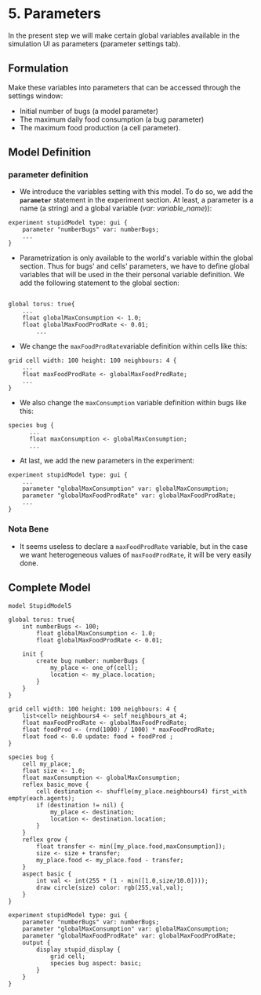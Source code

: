 # 5. Parameters
In the present step we will make certain global variables available in the simulation UI as parameters (parameter settings tab).







## Formulation
Make these variables into parameters that can be accessed through the settings window:
  * Initial number of bugs (a model parameter)
  * The maximum daily food consumption (a bug parameter)
  * The maximum food production (a cell parameter).




## Model Definition
### parameter definition
  * We introduce the variables setting with this model. To do so, we add the **`parameter`** statement in the experiment section. At least, a parameter is a name (a string) and a global variable (_var: variable\_name_)):

```
experiment stupidModel type: gui {
	parameter "numberBugs" var: numberBugs;
 	...
}
```

  * Parametrization is only available to the world's variable within the global section. Thus for bugs' and cells' parameters, we have to define global variables that will be used in the their personal variable definition. We add the following statement to the global section:

```

global torus: true{
	...
	float globalMaxConsumption <- 1.0;
	float globalMaxFoodProdRate <- 0.01;
        ...
```

  * We change the `maxFoodProdRate`variable definition within cells like this:

```
grid cell width: 100 height: 100 neighbours: 4 {
	...
	float maxFoodProdRate <- globalMaxFoodProdRate;
	...
}
```

  * We also change the `maxConsumption` variable definition within bugs like this:

```
species bug {
      ...
      float maxConsumption <- globalMaxConsumption;
      ...
```


  * At last, we add the new parameters in the experiment:
```
experiment stupidModel type: gui {
	...
 	parameter "globalMaxConsumption" var: globalMaxConsumption;
  	parameter "globalMaxFoodProdRate" var: globalMaxFoodProdRate;	
  	...
}
```

### Nota Bene
  * It seems useless to declare a `maxFoodProdRate` variable, but in the case we want heterogeneous values of `maxFoodProdRate`, it will be very easily done.





## Complete Model

```
model StupidModel5

global torus: true{
	int numberBugs <- 100;
        float globalMaxConsumption <- 1.0;
        float globalMaxFoodProdRate <- 0.01;
    
	init {
		create bug number: numberBugs {
			my_place <- one_of(cell);
			location <- my_place.location;
		}
	}
}

grid cell width: 100 height: 100 neighbours: 4 {
	list<cell> neighbours4 <- self neighbours_at 4;
	float maxFoodProdRate <- globalMaxFoodProdRate;
	float foodProd <- (rnd(1000) / 1000) * maxFoodProdRate;
	float food <- 0.0 update: food + foodProd ;
}

species bug {
	cell my_place;
	float size <- 1.0;
	float maxConsumption <- globalMaxConsumption;
	reflex basic_move {
		cell destination <- shuffle(my_place.neighbours4) first_with empty(each.agents);
		if (destination != nil) {
			my_place <- destination;
			location <- destination.location;
		}
	}
	reflex grow {
		float transfer <- min([my_place.food,maxConsumption]);
		size <- size + transfer;
		my_place.food <- my_place.food - transfer;
	}
	aspect basic {
		int val <- int(255 * (1 - min([1.0,size/10.0])));
		draw circle(size) color: rgb(255,val,val);
	}
} 

experiment stupidModel type: gui {
	parameter "numberBugs" var: numberBugs;
 	parameter "globalMaxConsumption" var: globalMaxConsumption;
  	parameter "globalMaxFoodProdRate" var: globalMaxFoodProdRate;	
  	output {
		display stupid_display {
			grid cell;
			species bug aspect: basic;
		}
	}
}
```